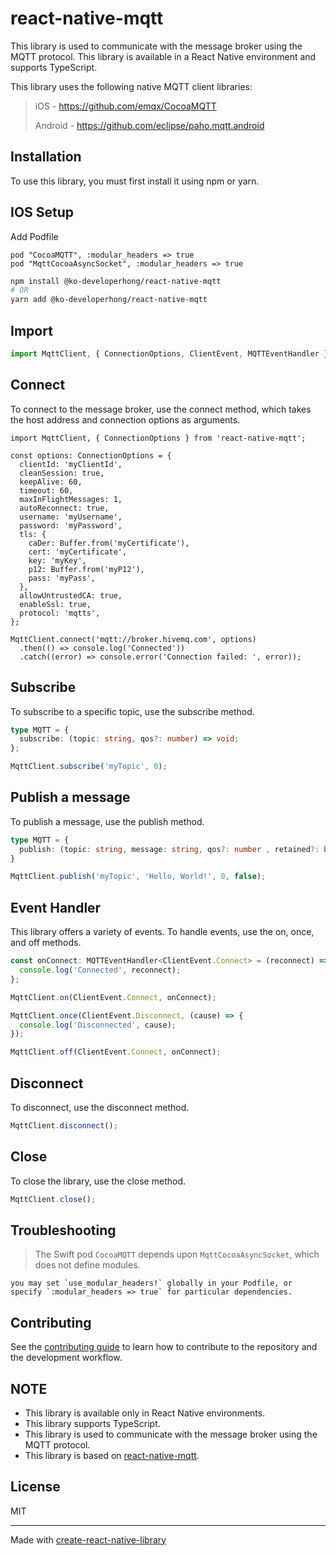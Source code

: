 # react-native-mqtt

This library is used to communicate with the message broker using the MQTT protocol. This library is available in a React Native environment and supports TypeScript.

This library uses the following native MQTT client libraries:

> iOS - https://github.com/emqx/CocoaMQTT
>
> Android - https://github.com/eclipse/paho.mqtt.android

## Installation

To use this library, you must first install it using npm or yarn.

## IOS Setup
Add Podfile
```
pod "CocoaMQTT", :modular_headers => true
pod "MqttCocoaAsyncSocket", :modular_headers => true
```

```sh
npm install @ko-developerhong/react-native-mqtt
# OR
yarn add @ko-developerhong/react-native-mqtt
```

## Import
```ts
import MqttClient, { ConnectionOptions, ClientEvent, MQTTEventHandler } from 'react-native-mqtt';
```

## Connect
To connect to the message broker, use the connect method, which takes the host address and connection options as arguments.

```tsx
import MqttClient, { ConnectionOptions } from 'react-native-mqtt';

const options: ConnectionOptions = {
  clientId: 'myClientId',
  cleanSession: true,
  keepAlive: 60,
  timeout: 60,
  maxInFlightMessages: 1,
  autoReconnect: true,
  username: 'myUsername',
  password: 'myPassword',
  tls: {
    caDer: Buffer.from('myCertificate'),
    cert: 'myCertificate',
    key: 'myKey',
    p12: Buffer.from('myP12'),
    pass: 'myPass',
  },
  allowUntrustedCA: true,
  enableSsl: true,
  protocol: 'mqtts',
};

MqttClient.connect('mqtt://broker.hivemq.com', options)
  .then(() => console.log('Connected'))
  .catch((error) => console.error('Connection failed: ', error));
```

## Subscribe
To subscribe to a specific topic, use the subscribe method.
```ts
type MQTT = {
  subscribe: (topic: string, qos?: number) => void;
};
```
```ts
MqttClient.subscribe('myTopic', 0);
```

## Publish a message
To publish a message, use the publish method.
```ts
type MQTT = {
  publish: (topic: string, message: string, qos?: number , retained?: boolean) => void,
}
```
```ts
MqttClient.publish('myTopic', 'Hello, World!', 0, false);
```

## Event Handler
This library offers a variety of events. To handle events, use the on, once, and off methods.
```ts
const onConnect: MQTTEventHandler<ClientEvent.Connect> = (reconnect) => {
  console.log('Connected', reconnect);
};

MqttClient.on(ClientEvent.Connect, onConnect);

MqttClient.once(ClientEvent.Disconnect, (cause) => {
  console.log('Disconnected', cause);
});

MqttClient.off(ClientEvent.Connect, onConnect);
```

## Disconnect
To disconnect, use the disconnect method.
```ts
MqttClient.disconnect();
```

## Close
To close the library, use the close method.
```ts
MqttClient.close();
```

## Troubleshooting
> The Swift pod `CocoaMQTT` depends upon `MqttCocoaAsyncSocket`, which does not define modules.
```
you may set `use_modular_headers!` globally in your Podfile, or specify `:modular_headers => true` for particular dependencies.
```

## Contributing

See the [contributing guide](CONTRIBUTING.md) to learn how to contribute to the repository and the development workflow.

## NOTE

- This library is available only in React Native environments.
- This library supports TypeScript.
- This library is used to communicate with the message broker using the MQTT protocol.
- This library is based on [react-native-mqtt](https://github.com/davesters/rn-native-mqtt).


## License

MIT

---

Made with [create-react-native-library](https://github.com/callstack/react-native-builder-bob)







